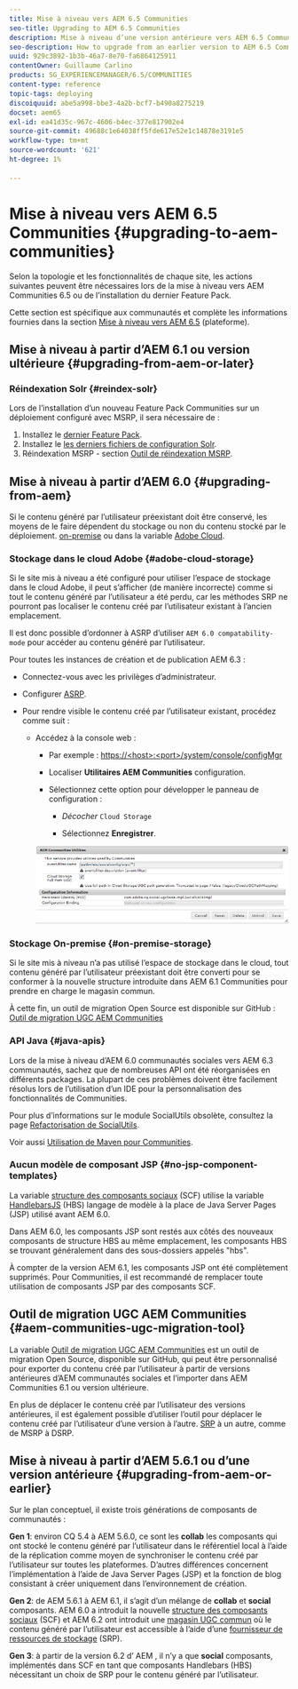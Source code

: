 ```yaml
---
title: Mise à niveau vers AEM 6.5 Communities
seo-title: Upgrading to AEM 6.5 Communities
description: Mise à niveau d’une version antérieure vers AEM 6.5 Communities
seo-description: How to upgrade from an earlier version to AEM 6.5 Communities
uuid: 929c3892-1b3b-46a7-8e70-fa6864125911
contentOwner: Guillaume Carlino
products: SG_EXPERIENCEMANAGER/6.5/COMMUNITIES
content-type: reference
topic-tags: deploying
discoiquuid: abe5a998-bbe3-4a2b-bcf7-b490a8275219
docset: aem65
exl-id: ea41d35c-967c-4606-b4ec-377e817902e4
source-git-commit: 49688c1e64038ff5fde617e52e1c14878e3191e5
workflow-type: tm+mt
source-wordcount: '621'
ht-degree: 1%

---
```


# Mise à niveau vers AEM 6.5 Communities {#upgrading-to-aem-communities}

Selon la topologie et les fonctionnalités de chaque site, les actions suivantes peuvent être nécessaires lors de la mise à niveau vers AEM Communities 6.5 ou de l’installation du dernier Feature Pack.

Cette section est spécifique aux communautés et complète les informations fournies dans la section [Mise à niveau vers AEM 6.5](/help/sites-deploying/upgrade.md) (plateforme).

## Mise à niveau à partir d’AEM 6.1 ou version ultérieure {#upgrading-from-aem-or-later}

### Réindexation Solr {#reindex-solr}

Lors de l’installation d’un nouveau Feature Pack Communities sur un déploiement configuré avec MSRP, il sera nécessaire de :

1. Installez le [dernier Feature Pack](/help/communities/deploy-communities.md#latestfeaturepack).
1. Installez le [les derniers fichiers de configuration Solr](/help/communities/msrp.md#upgrading).
1. Réindexation MSRP - section [Outil de réindexation MSRP](/help/communities/msrp.md#msrp-reindex-tool).

## Mise à niveau à partir d’AEM 6.0 {#upgrading-from-aem}

Si le contenu généré par l’utilisateur préexistant doit être conservé, les moyens de le faire dépendent du stockage ou non du contenu stocké par le déploiement. [on-premise](#on-premise-storage) ou dans la variable [Adobe Cloud](#adobe-cloud-storage).

### Stockage dans le cloud Adobe {#adobe-cloud-storage}

Si le site mis à niveau a été configuré pour utiliser l’espace de stockage dans le cloud Adobe, il peut s’afficher (de manière incorrecte) comme si tout le contenu généré par l’utilisateur a été perdu, car les méthodes SRP ne pourront pas localiser le contenu créé par l’utilisateur existant à l’ancien emplacement.

Il est donc possible d’ordonner à ASRP d’utiliser `AEM 6.0 compatability-mode` pour accéder au contenu généré par l’utilisateur.

Pour toutes les instances de création et de publication AEM 6.3 :

* Connectez-vous avec les privilèges d’administrateur.
* Configurer [ASRP](/help/communities/asrp.md).
* Pour rendre visible le contenu créé par l’utilisateur existant, procédez comme suit :

   * Accédez à la console web :

      * Par exemple : [https://&lt;host>:&lt;port>/system/console/configMgr](https://localhost:4502/system/console/configMgr)

      * Localiser **Utilitaires AEM Communities** configuration.
      * Sélectionnez cette option pour développer le panneau de configuration :

         * *Décocher* `Cloud Storage`

         * Sélectionnez **Enregistrer**.

     ![Utilitaires](assets/utilities.png)

### Stockage On-premise {#on-premise-storage}

Si le site mis à niveau n’a pas utilisé l’espace de stockage dans le cloud, tout contenu généré par l’utilisateur préexistant doit être converti pour se conformer à la nouvelle structure introduite dans AEM 6.1 Communities pour prendre en charge le magasin commun.

À cette fin, un outil de migration Open Source est disponible sur GitHub :
[Outil de migration UGC AEM Communities](https://github.com/Adobe-Marketing-Cloud/communities-ugc-migration)

### API Java {#java-apis}

Lors de la mise à niveau d’AEM 6.0 communautés sociales vers AEM 6.3 communautés, sachez que de nombreuses API ont été réorganisées en différents packages. La plupart de ces problèmes doivent être facilement résolus lors de l’utilisation d’un IDE pour la personnalisation des fonctionnalités de Communities.

Pour plus d’informations sur le module SocialUtils obsolète, consultez la page [Refactorisation de SocialUtils](/help/communities/socialutils.md).

Voir aussi [Utilisation de Maven pour Communities](/help/communities/maven.md).

### Aucun modèle de composant JSP {#no-jsp-component-templates}

La variable [structure des composants sociaux](/help/communities/scf.md) (SCF) utilise la variable [HandlebarsJS](https://handlebarsjs.com/) (HBS) langage de modèle à la place de Java Server Pages (JSP) utilisé avant AEM 6.0.

Dans AEM 6.0, les composants JSP sont restés aux côtés des nouveaux composants de structure HBS au même emplacement, les composants HBS se trouvant généralement dans des sous-dossiers appelés &quot;hbs&quot;.

À compter de la version AEM 6.1, les composants JSP ont été complètement supprimés. Pour Communities, il est recommandé de remplacer toute utilisation de composants JSP par des composants SCF.

## Outil de migration UGC AEM Communities {#aem-communities-ugc-migration-tool}

La variable [Outil de migration UGC AEM Communities](https://github.com/Adobe-Marketing-Cloud/communities-ugc-migration) est un outil de migration Open Source, disponible sur GitHub, qui peut être personnalisé pour exporter du contenu créé par l’utilisateur à partir de versions antérieures d’AEM communautés sociales et l’importer dans AEM Communities 6.1 ou version ultérieure.

En plus de déplacer le contenu créé par l’utilisateur des versions antérieures, il est également possible d’utiliser l’outil pour déplacer le contenu créé par l’utilisateur d’une version à l’autre. [SRP](/help/communities/working-with-srp.md) à un autre, comme de MSRP à DSRP.

## Mise à niveau à partir d’AEM 5.6.1 ou d’une version antérieure {#upgrading-from-aem-or-earlier}

Sur le plan conceptuel, il existe trois générations de composants de communautés :

**Gen 1**: environ CQ 5.4 à AEM 5.6.0, ce sont les **collab** les composants qui ont stocké le contenu généré par l’utilisateur dans le référentiel local à l’aide de la réplication comme moyen de synchroniser le contenu créé par l’utilisateur sur toutes les plateformes. D’autres différences concernent l’implémentation à l’aide de Java Server Pages (JSP) et la fonction de blog consistant à créer uniquement dans l’environnement de création.

**Gen 2**: de AEM 5.6.1 à AEM 6.1, il s’agit d’un mélange de **collab** et **social** composants. AEM 6.0 a introduit la nouvelle [structure des composants sociaux](/help/communities/scf.md) (SCF) et AEM 6.2 ont introduit une [magasin UGC commun](/help/communities/working-with-srp.md) où le contenu généré par l’utilisateur est accessible à l’aide d’une [fournisseur de ressources de stockage](/help/communities/srp.md) (SRP).

**Gen 3**: à partir de la version 6.2 d’ AEM , il n’y a que **social** composants, implémentés dans SCF en tant que composants Handlebars (HBS) nécessitant un choix de SRP pour le contenu généré par l’utilisateur.
